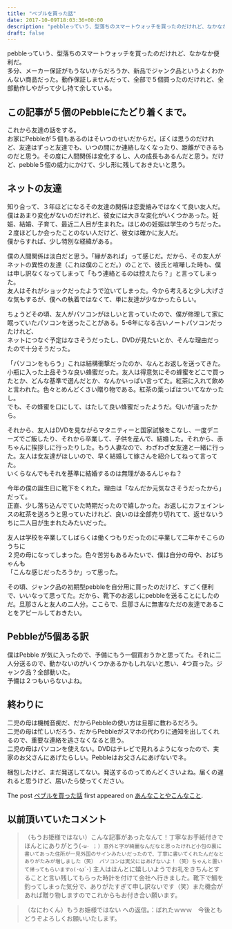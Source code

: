 ```yaml
---
title: "ペブルを買った話"
date: 2017-10-09T18:03:36+00:00
description: "pebbleっていう、型落ちのスマートウォッチを買ったのだけれど、なかなか便利だ。 多分、メーカー保証がもうないからだろうか、新品でジャンク品というよくわかんない商品だった。動作保証しませんだって、全部で５個買ったのだけ ..."
draft: false
---
```


pebbleっていう、型落ちのスマートウォッチを買ったのだけれど、なかなか便利だ。  
多分、メーカー保証がもうないからだろうか、新品でジャンク品というよくわかんない商品だった。動作保証しませんだって、全部で５個買ったのだけれど、全部動作しやがって少し持て余している。

## この記事が５個のPebbleにたどり着くまで。

これから友達の話をする。  
お家にPebbleが５個もあるのはそいつのせいだからだ。ぼくは思うのだけれど、友達はずっと友達でも、いつの間にか連絡しなくなったり、距離ができるものだと思う。その度に人間関係は変化するし、人の成長もあるんだと思う。だけど、pebble５個の威力にかけて、少し形に残しておきたいと思う。

## ネットの友達

知り合って、３年ほどになるその友達の関係は恋愛絡みではなくて良い友人だ。僕はあまり変化がないのだけれど、彼女には大きな変化がいくつかあった。妊娠、結婚、子育て、最近二人目が生まれた。はじめの妊娠は学生のうちだった。２度ほどしか会ったことのない人だけど、彼女は確かに友人だ。  
僕からすれば、少し特別な経緯がある。

僕の人間関係は淡白だと思う。「縁があれば」って感じだ。だから、その友人がネットの異性の友達（これは僕のことだ。）のことで、彼氏と喧嘩した時も、僕は申し訳なくなってしまって「もう連絡とるのは控えたら？」と言ってしまった。  
友人はそれがショックだったようで泣いてしまった。今から考えると少し大げさな気もするが、僕への執着ではなくて、単に友達が少なかったらしい。

ちょうどその頃、友人がパソコンがほしいと言っていたので、僕が修理して家に眠っていたパソコンを送ったことがある。5-6年になる古いノートパソコンだったけれど、  
ネットにつなぐ予定はなさそうだったし、DVDが見たいとか、そんな理由だったので十分そうだった。

「パソコンをもらう」これは結構衝撃だったのか、なんとお返しを送ってきた。  
小瓶に入った上品そうな良い蜂蜜だった。友人は得意気にその蜂蜜をどこで買ったとか、どんな基準で選んだとか、なんかいっぱい言ってた。紅茶に入れて飲めと言われた。色々とめんどくさい贈り物である。紅茶の葉っぱはついてなかったし。  
でも、その蜂蜜を口にして、はたして良い蜂蜜だったようだ。匂いが違ったから。

それから、友人はDVDを見ながらマタニティーと国家試験をこなし、一度デニーズでご飯したり、それから卒業して、子供を産んで、結婚した。それから、赤ちゃんに挨拶しに行ったりした。もう人妻なので、わざわざ女友達と一緒に行った。友人は女友達がほしいので、早く結婚して嫁さんを紹介してねって言ってた。  
いくらなんでもそれを基準に結婚するのは無理があるんじゃね？

今年の僕の誕生日に靴下をくれた。理由は「なんだか元気なさそうだったから」だって。  
正直、少し落ち込んでていた時期だったので嬉しかった。お返しにカフェインレスの紅茶を送ろうと思っていたけれど、良いのは全部売り切れてて、返せないうちに二人目が生まれたみたいだった。

友人は学校を卒業してしばらくは働くつもりだったのに卒業して二年かそこらのうちに  
２児の母になってしまった。色々苦労もあるみたいで、僕は自分の母や、おばちゃんも  
「こんな感じだったろうか」って思った。

その頃、ジャンク品の初期型pebbleを自分用に買ったのだけど、すごく便利で、いいなって思ってた。だから、靴下のお返しにpebbleを送ることにしたのだ。旦那さんと友人の二人分。ここらで、旦那さんに無害なただの友達であることをアピールしておきたい。

## Pebbleが5個ある訳

僕はPebble が気に入ったので、予備にもう一個買おうかと思ってた。それに二人分送るので、動かないのがいくつかあるかもしれないと思い、4つ買った。ジャンク品？全部動いた。  
予備は２つもいらないよね。

## 終わりに

二児の母は機械音痴だ、だからPebbleの使い方は旦那に教わるだろう。  
二児の母は忙しいだろう、だからPebbleがスマホの代わりに通知を出してくれるので、重要な連絡を逃さなくなると思う。  
二児の母はパソコンを使えない。DVDはテレビで見れるようになったので、実家のお父さんにあげたらしい。Pebbleはお父さんにあげないでネ。

梱包したけど、まだ発送してない。発送するのってめんどくさいよね。届くの遅れると思うけど、届いたら使ってください。

The post [ペブルを買った話](https://blog.cfw4.tokyo/wordpress/750/) first appeared on [あんなことやこんなこと](https://blog.cfw4.tokyo).

## 以前頂いていたコメント

> （もうお姫様ではない）こんな記事があったなんて！丁寧なお手紙付きでほんとにありがとう(`･ω･ ；)
> 意外と字が綺麗なんだなと思ったけれど小包の裏に書いてあった住所が一見外国のサインみたいだったので、丁寧に書いてくれたんだなとありがたみが増しました（笑）
パソコンは実父にはあげないよ！（笑）ちゃんと置いて帰ってもらいますo(`･ω´･)
> 主人はほんとに嬉しいようでお礼をきちんとすることと言い残してもらった時計を付けて会社へ行きました。靴下で鯛を釣ってしまった気分で、ありがたすぎて申し訳ないです（笑）また機会があれば贈り物しますのでこれからもお付き合い願います。

> （なにわくん）もうお姫様ではない への返信。：ばれたｗｗｗ　今後ともどうぞよろしくお願いいたします。

